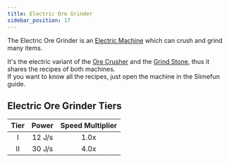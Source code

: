 ```yaml
---
title: Electric Ore Grinder
sidebar_position: 17
---
```


The Electric Ore Grinder is an [Electric Machine](Electric-Machines) which can crush and grind many items.

It's the electric variant of the [Ore Crusher](Ore-Crusher) and the [Grind Stone](Grind-Stone), thus it shares the recipes of both machines.  
If you want to know all the recipes, just open the machine in the Slimefun guide.

## Electric Ore Grinder Tiers

| Tier | Power  | Speed Multiplier |
|:----:|:------:|:----------------:|
|  I   | 12 J/s |       1.0x       |
|  II  | 30 J/s |       4.0x       |

